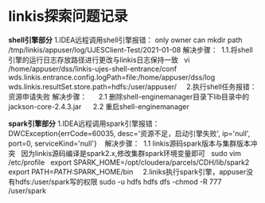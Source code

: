 # linkis探索问题记录

**shell引擎部分**
1.IDEA远程调用shell引擎报错： only owner can mkdir path /tmp/linkis/appuser/log/UJESClient-Test/2021-01-08
解决步骤：
  1.1.将shell引擎的运行日志存放路径进行更改与linkis日志保持一致
  	vi /home/appuser/dss/linkis-ujes-shell-entrance/conf
  	wds.linkis.entrance.config.logPath=file:/home/appuser/dss/log
  	wds.linkis.resultSet.store.path=hdfs:/user/appuser/
   
2.执行shell任务报错：资源申请失败
解决步骤：
      2.1 删除shell-enginemanager目录下lib目录中的jackson-core-2.4.3.jar
      2.2 重启shell-enginemanager


**spark引擎部分**
1.IDEA远程调用spark引擎报错：DWCException{errCode=60035, desc='资源不足，启动引擎失败', ip='null', port=0, serviceKind='null'}
    解决步骤：
  1.1 linkis源码spark版本与集群版本冲突
  	因为linkis源码编译是spark2.x,修改集群spark环境变量即可
  	sudo vim /etc/profile
  	export SPARK_HOME=/opt/cloudera/parcels/CDH/lib/spark2
  	export PATH=$PATH:$SPARK_HOME/bin
   
2.liniks执行spark引擎，appuser没有hdfs:/user/spark写的权限
	sudo -u hdfs hdfs dfs -chmod -R 777 /user/spark


